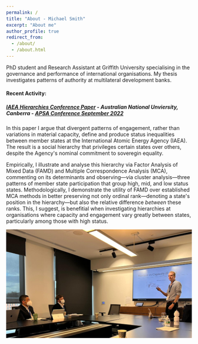 ```yaml
---
permalink: /
title: "About - Michael Smith"
excerpt: "About me"
author_profile: true
redirect_from: 
  - /about/
  - /about.html
---
```


PhD student and Research Assistant at Griffith University specialising in the governance and performance of international organisations. My thesis investigates patterns of authority at multilateral development banks.
  
  
  
#### Recent Activity:
##### [IAEA Hierarchies Conference Paper](/talks/2022_09_APSA_IAEA) - Australian National Unviersity, Canberra - [APSA Conference September 2022](https://politicsir.cass.anu.edu.au/events/2022-apsa-annual-conference)
In this paper I argue that divergent patterns of engagement, rather than variations in material capacity, define and produce status inequalities between member states  at the International Atomic Energy Agency (IAEA). The result is a social hierarchy that privileges certain states over others, despite the Agency's nominal commitment to soveregin equality.

Empirically, I illustrate and analyse this hierarchy via Factor Analysis of Mixed Data (FAMD) and Multiple Correspondence Analysis (MCA), commenting on its determinants and observing—via cluster analysis—three patterns of member state participation that group high, mid, and low status states. Methodologically, I demonstrate the utility of FAMD over established MCA methods in better preserving not only ordinal rank—denoting a state's position in the hierarchy—but also the relative difference *between* these ranks. This, I suggest, is benefitial when investigating hierarchies at organisations where capacity and engagement vary greatly between states, particularly among those with high status.

![International Relations Stream #3, Monday September 26 2022](/images/APSA_2022_09_Talk_Image.png)
